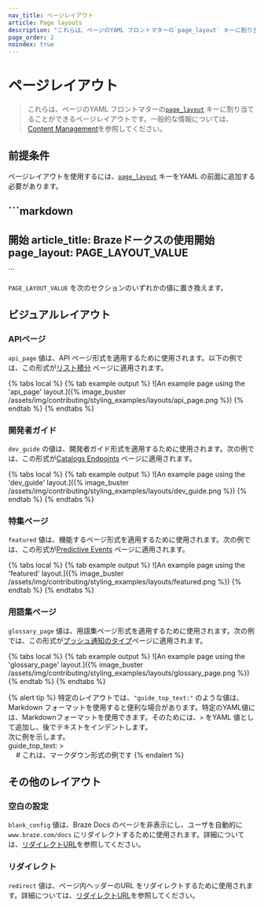 ```yaml
---
nav_title: ページレイアウト
article: Page layouts
description: "これらは、ページのYAML フロントマターの`page_layout` キーに割り当てることができるページレイアウトです。"
page_order: 2
noindex: true
---
```


#  ページレイアウト

> これらは、ページのYAML フロントマターの[`page_layout`]({{site.baseurl}}/contributing/yaml_front_matter/metadata/#page-layout) キーに割り当てることができるページレイアウトです。一般的な情報については、[Content Management]({{site.baseurl}}/contributing/content_management/#layouts)を参照してください。

## 前提条件

ページレイアウトを使用するには、[`page_layout`]({{site.baseurl}}/contributing/yaml_front_matter/metadata/#page-layout) キーをYAML の前面に追加する必要があります。

\`\`\`markdown
---
開始
article_title: Brazeドークスの使用開始
page_layout: PAGE\_LAYOUT\_VALUE
---
\`\`\`

`PAGE_LAYOUT_VALUE` を次のセクションのいずれかの値に置き換えます。

## ビジュアルレイアウト

### APIページ

`api_page` 値は、API ページ形式を適用するために使用されます。以下の例では、この形式が[リスト積分]({{site.baseurl}}/api/endpoints/cdi/get_integration_list/) ページに適用されます。

{% tabs local %}
{% tab example output %}
![An example page using the 'api_page' layout.]({% image_buster /assets/img/contributing/styling_examples/layouts/api_page.png %})
{% endtab %}
{% endtabs %}

### 開発者ガイド

`dev_guide` の値は、開発者ガイド形式を適用するために使用されます。次の例では、この形式が[Catalogs Endpoints]({{site.baseurl}}/api/endpoints/catalogs) ページに適用されます。 

{% tabs local %}
{% tab example output %}
![An example page using the 'dev_guide' layout.]({% image_buster /assets/img/contributing/styling_examples/layouts/dev_guide.png %})
{% endtab %}
{% endtabs %}

### 特集ページ

`featured` 値は、機能するページ形式を適用するために使用されます。次の例では、この形式が[Predictive Events]({{site.baseurl}}/user_guide/sage_ai/predictive_suite/predictive_events) ページに適用されます。

{% tabs local %}
{% tab example output %}
![An example page using the 'featured' layout.]({% image_buster /assets/img/contributing/styling_examples/layouts/featured.png %})
{% endtab %}
{% endtabs %}

### 用語集ページ

`glossary_page` 値は、用語集ページ形式を適用するために使用されます。次の例では、この形式が[プッシュ通知のタイプ]({{site.baseurl}}/user_guide/message_building_by_channel/push/types)ページに適用されます。

{% tabs local %}
{% tab example output %}
![An example page using the 'glossary_page' layout.]({% image_buster /assets/img/contributing/styling_examples/layouts/glossary_page.png %})
{% endtab %}
{% endtabs %}

{% alert tip %}
特定のレイアウトでは、`"guide_top_text:"` のような値は、Markdown フォーマットを使用すると便利な場合があります。特定のYAML値には、Markdownフォーマットを使用できます。そのためには、`>` をYAML 値として追加し、後でテキストをインデントします。
<br>
次に例を示します。<br>
guide\_top\_text: ><br>
    \# これは、マークダウン形式の例です
{% endalert %}

## その他のレイアウト

### 空白の設定

`blank_config` 値は、Braze Docs のページを非表示にし、ユーザを自動的に`www.braze.com/docs` にリダイレクトするために使用されます。詳細については、[リダイレクトURL]({{site.baseurl}}/contributing/content_management/redirecting_urls/?tab=home%20page#redirecting-a-page)を参照してください。

### リダイレクト

`redirect` 値は、ページ内ヘッダーのURL をリダイレクトするために使用されます。詳細については、[リダイレクトURL]({{site.baseurl}}/contributing/content_management/redirecting_urls/#redirecting-a-heading)を参照してください。
